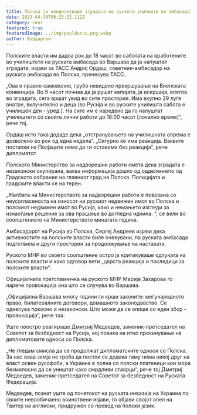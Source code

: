 ```yaml
---
title: Полска ја конфискуваше зградата на руското училиште во амбасадата
date: 2023-04-30T00:25:32.112Z
category: свет
featured: true
featuredImage: ../img/posldurus.png.webp
author: Вардарски
---
```


Полските власти им дадоа рок до 18 часот во саботата на вработените во училиштето на руската амбасада во Варшава да ја напуштат зградата, изјави за ТАСС Андриј Ордаш, советник-амбасадор на руската амбасада во Полска, пренесува ТАСС.

„Ова е правно самоволие, грубо невидено прекршување на Виенската конвенција. Во 9 часот почнаа да ја рушат капијата, ја искршија, влегоа во зградата, сега вршат увид во сите простории. Има вкупно 29 луѓе внатре, вклучително и деца (во Русија и во руските училишта сабота е училишен ден - уред.). На сите им е наредено да го напуштат училиштето со своите лични работи до 18:00 часот \[локално време]“, рече тој.

Ордаш исто така додаде дека „отстранувањето на училишната опрема е дозволено во рок од една недела“. „Сигурно ќе има реакција. Ваквите постапки на Полјаците нема да ги оставиме без реакција“, рече дипломатот.

Полското Министерство за надворешни работи смета дека зградата е незаконски окупирана, ваква информација дошло од одделението од Градското собрание на главниот град на Полска. Полицијата и градските власти се на терен.

„Жалбата на Министерството за надворешни работи е поврзана со неусогласеноста на износот на рускиот недвижен имот во Полска и полскиот недвижен имот во Русија, како и немањето изгледи за изнаоѓање решение за ова прашање во догледна иднина. “, се вели во соопштението на Министерството минатата година.

Амбасадорот на Русија во Полска, Сергеј Андреев изјави дека активностите на полските власти биле очекувани, па руската амбасада подготвила и други простории за продолжување на наставата.

Руското МНР во своето соопштение остро ја критикуваше одлуката на полските власти и како одговор вети „цврста реакција и последици за полските власти“.

Официјалната претставничка на руското МНР Марија Захарова го нарече провокација она што се случува во Варшава.

„Официјална Варшава многу години ги крши законите: меѓународното право, билатералните договори, домашното законодавство. Се однесува пркосно и незаконски. Што може да се опише со еден збор - провокација“, рече таа.

Уште поостро реагираше Дмитриј Медведев, заменик-претседател на Советот за безбедност на Русија, кој повика на итно прекинување на дипломатските односи со Полска.

„Не гледам смисла да се продолжат дипломатските односи со Полска. За нас оваа земја не треба да постои се додека таму нема никој друг на власт освен русофоби, а Украина е полна со полски платеници кои мора безмилосно да се уништат како смрдливи стаорци“, рече тој Дмитриј Медведев, заменик-претседател на Советот за безбедност на Руската Федерација.

Медведев, познат уште од почетокот на руската инвазија на Украина по своите невообичаено воинствени изјави, го објави својот апел на Твитер на англиски, придружен со превод на полски јазик.
